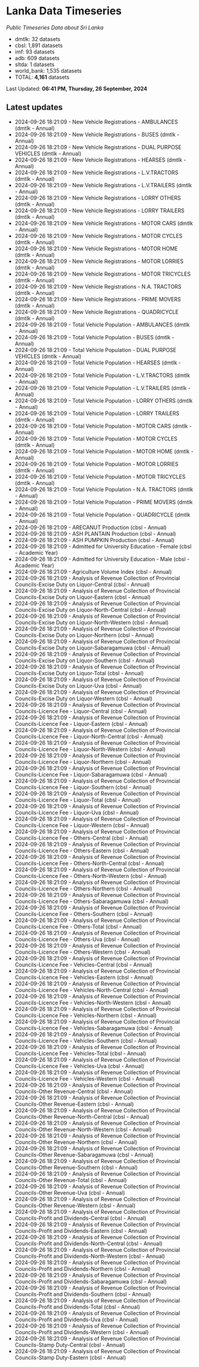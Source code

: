 # Lanka Data Timeseries
*Public Timeseries Data about Sri Lanka*

* dmtlk: 32 datasets
* cbsl: 1,891 datasets
* imf: 93 datasets
* adb: 609 datasets
* sltda: 1 datasets
* world_bank: 1,535 datasets
* TOTAL: **4,161** datasets

Last Updated: **06:41 PM, Thursday, 26 September, 2024**

## Latest updates

* 2024-09-26 18:21:09 - New Vehicle Registrations - AMBULANCES (dmtlk - Annual)
* 2024-09-26 18:21:09 - New Vehicle Registrations - BUSES (dmtlk - Annual)
* 2024-09-26 18:21:09 - New Vehicle Registrations - DUAL PURPOSE VEHICLES (dmtlk - Annual)
* 2024-09-26 18:21:09 - New Vehicle Registrations - HEARSES (dmtlk - Annual)
* 2024-09-26 18:21:09 - New Vehicle Registrations - L.V.TRACTORS (dmtlk - Annual)
* 2024-09-26 18:21:09 - New Vehicle Registrations - L.V.TRAILERS (dmtlk - Annual)
* 2024-09-26 18:21:09 - New Vehicle Registrations - LORRY OTHERS (dmtlk - Annual)
* 2024-09-26 18:21:09 - New Vehicle Registrations - LORRY TRAILERS (dmtlk - Annual)
* 2024-09-26 18:21:09 - New Vehicle Registrations - MOTOR CARS (dmtlk - Annual)
* 2024-09-26 18:21:09 - New Vehicle Registrations - MOTOR CYCLES (dmtlk - Annual)
* 2024-09-26 18:21:09 - New Vehicle Registrations - MOTOR HOME (dmtlk - Annual)
* 2024-09-26 18:21:09 - New Vehicle Registrations - MOTOR LORRIES (dmtlk - Annual)
* 2024-09-26 18:21:09 - New Vehicle Registrations - MOTOR TRICYCLES (dmtlk - Annual)
* 2024-09-26 18:21:09 - New Vehicle Registrations - N.A. TRACTORS (dmtlk - Annual)
* 2024-09-26 18:21:09 - New Vehicle Registrations - PRIME MOVERS (dmtlk - Annual)
* 2024-09-26 18:21:09 - New Vehicle Registrations - QUADRICYCLE (dmtlk - Annual)
* 2024-09-26 18:21:09 - Total Vehicle Population - AMBULANCES (dmtlk - Annual)
* 2024-09-26 18:21:09 - Total Vehicle Population - BUSES (dmtlk - Annual)
* 2024-09-26 18:21:09 - Total Vehicle Population - DUAL PURPOSE VEHICLES (dmtlk - Annual)
* 2024-09-26 18:21:09 - Total Vehicle Population - HEARSES (dmtlk - Annual)
* 2024-09-26 18:21:09 - Total Vehicle Population - L.V.TRACTORS (dmtlk - Annual)
* 2024-09-26 18:21:09 - Total Vehicle Population - L.V.TRAILERS (dmtlk - Annual)
* 2024-09-26 18:21:09 - Total Vehicle Population - LORRY OTHERS (dmtlk - Annual)
* 2024-09-26 18:21:09 - Total Vehicle Population - LORRY TRAILERS (dmtlk - Annual)
* 2024-09-26 18:21:09 - Total Vehicle Population - MOTOR CARS (dmtlk - Annual)
* 2024-09-26 18:21:09 - Total Vehicle Population - MOTOR CYCLES (dmtlk - Annual)
* 2024-09-26 18:21:09 - Total Vehicle Population - MOTOR HOME (dmtlk - Annual)
* 2024-09-26 18:21:09 - Total Vehicle Population - MOTOR LORRIES (dmtlk - Annual)
* 2024-09-26 18:21:09 - Total Vehicle Population - MOTOR TRICYCLES (dmtlk - Annual)
* 2024-09-26 18:21:09 - Total Vehicle Population - N.A. TRACTORS (dmtlk - Annual)
* 2024-09-26 18:21:09 - Total Vehicle Population - PRIME MOVERS (dmtlk - Annual)
* 2024-09-26 18:21:09 - Total Vehicle Population - QUADRICYCLE (dmtlk - Annual)
* 2024-09-26 18:21:09 - ARECANUT Production (cbsl - Annual)
* 2024-09-26 18:21:09 - ASH PLANTAIN Production (cbsl - Annual)
* 2024-09-26 18:21:09 - ASH PUMPKIN Production (cbsl - Annual)
* 2024-09-26 18:21:09 - Admitted for University Education - Female (cbsl - Academic Year)
* 2024-09-26 18:21:09 - Admitted for University Education - Male (cbsl - Academic Year)
* 2024-09-26 18:21:09 - Agriculture Volume Index (cbsl - Annual)
* 2024-09-26 18:21:09 - Analysis of Revenue Collection of Provincial Councils-Excise Duty on Liquor-Central (cbsl - Annual)
* 2024-09-26 18:21:09 - Analysis of Revenue Collection of Provincial Councils-Excise Duty on Liquor-Eastern (cbsl - Annual)
* 2024-09-26 18:21:09 - Analysis of Revenue Collection of Provincial Councils-Excise Duty on Liquor-North-Central (cbsl - Annual)
* 2024-09-26 18:21:09 - Analysis of Revenue Collection of Provincial Councils-Excise Duty on Liquor-North-Western (cbsl - Annual)
* 2024-09-26 18:21:09 - Analysis of Revenue Collection of Provincial Councils-Excise Duty on Liquor-Northern (cbsl - Annual)
* 2024-09-26 18:21:09 - Analysis of Revenue Collection of Provincial Councils-Excise Duty on Liquor-Sabaragamuwa (cbsl - Annual)
* 2024-09-26 18:21:09 - Analysis of Revenue Collection of Provincial Councils-Excise Duty on Liquor-Southern (cbsl - Annual)
* 2024-09-26 18:21:09 - Analysis of Revenue Collection of Provincial Councils-Excise Duty on Liquor-Total (cbsl - Annual)
* 2024-09-26 18:21:09 - Analysis of Revenue Collection of Provincial Councils-Excise Duty on Liquor-Uva (cbsl - Annual)
* 2024-09-26 18:21:09 - Analysis of Revenue Collection of Provincial Councils-Excise Duty on Liquor-Western (cbsl - Annual)
* 2024-09-26 18:21:09 - Analysis of Revenue Collection of Provincial Councils-Licence Fee - Liquor-Central (cbsl - Annual)
* 2024-09-26 18:21:09 - Analysis of Revenue Collection of Provincial Councils-Licence Fee - Liquor-Eastern (cbsl - Annual)
* 2024-09-26 18:21:09 - Analysis of Revenue Collection of Provincial Councils-Licence Fee - Liquor-North-Central (cbsl - Annual)
* 2024-09-26 18:21:09 - Analysis of Revenue Collection of Provincial Councils-Licence Fee - Liquor-North-Western (cbsl - Annual)
* 2024-09-26 18:21:09 - Analysis of Revenue Collection of Provincial Councils-Licence Fee - Liquor-Northern (cbsl - Annual)
* 2024-09-26 18:21:09 - Analysis of Revenue Collection of Provincial Councils-Licence Fee - Liquor-Sabaragamuwa (cbsl - Annual)
* 2024-09-26 18:21:09 - Analysis of Revenue Collection of Provincial Councils-Licence Fee - Liquor-Southern (cbsl - Annual)
* 2024-09-26 18:21:09 - Analysis of Revenue Collection of Provincial Councils-Licence Fee - Liquor-Total (cbsl - Annual)
* 2024-09-26 18:21:09 - Analysis of Revenue Collection of Provincial Councils-Licence Fee - Liquor-Uva (cbsl - Annual)
* 2024-09-26 18:21:09 - Analysis of Revenue Collection of Provincial Councils-Licence Fee - Liquor-Western (cbsl - Annual)
* 2024-09-26 18:21:09 - Analysis of Revenue Collection of Provincial Councils-Licence Fee - Others-Central (cbsl - Annual)
* 2024-09-26 18:21:09 - Analysis of Revenue Collection of Provincial Councils-Licence Fee - Others-Eastern (cbsl - Annual)
* 2024-09-26 18:21:09 - Analysis of Revenue Collection of Provincial Councils-Licence Fee - Others-North-Central (cbsl - Annual)
* 2024-09-26 18:21:09 - Analysis of Revenue Collection of Provincial Councils-Licence Fee - Others-North-Western (cbsl - Annual)
* 2024-09-26 18:21:09 - Analysis of Revenue Collection of Provincial Councils-Licence Fee - Others-Northern (cbsl - Annual)
* 2024-09-26 18:21:09 - Analysis of Revenue Collection of Provincial Councils-Licence Fee - Others-Sabaragamuwa (cbsl - Annual)
* 2024-09-26 18:21:09 - Analysis of Revenue Collection of Provincial Councils-Licence Fee - Others-Southern (cbsl - Annual)
* 2024-09-26 18:21:09 - Analysis of Revenue Collection of Provincial Councils-Licence Fee - Others-Total (cbsl - Annual)
* 2024-09-26 18:21:09 - Analysis of Revenue Collection of Provincial Councils-Licence Fee - Others-Uva (cbsl - Annual)
* 2024-09-26 18:21:09 - Analysis of Revenue Collection of Provincial Councils-Licence Fee - Others-Western (cbsl - Annual)
* 2024-09-26 18:21:09 - Analysis of Revenue Collection of Provincial Councils-Licence Fee - Vehicles-Central (cbsl - Annual)
* 2024-09-26 18:21:09 - Analysis of Revenue Collection of Provincial Councils-Licence Fee - Vehicles-Eastern (cbsl - Annual)
* 2024-09-26 18:21:09 - Analysis of Revenue Collection of Provincial Councils-Licence Fee - Vehicles-North-Central (cbsl - Annual)
* 2024-09-26 18:21:09 - Analysis of Revenue Collection of Provincial Councils-Licence Fee - Vehicles-North-Western (cbsl - Annual)
* 2024-09-26 18:21:09 - Analysis of Revenue Collection of Provincial Councils-Licence Fee - Vehicles-Northern (cbsl - Annual)
* 2024-09-26 18:21:09 - Analysis of Revenue Collection of Provincial Councils-Licence Fee - Vehicles-Sabaragamuwa (cbsl - Annual)
* 2024-09-26 18:21:09 - Analysis of Revenue Collection of Provincial Councils-Licence Fee - Vehicles-Southern (cbsl - Annual)
* 2024-09-26 18:21:09 - Analysis of Revenue Collection of Provincial Councils-Licence Fee - Vehicles-Total (cbsl - Annual)
* 2024-09-26 18:21:09 - Analysis of Revenue Collection of Provincial Councils-Licence Fee - Vehicles-Uva (cbsl - Annual)
* 2024-09-26 18:21:09 - Analysis of Revenue Collection of Provincial Councils-Licence Fee - Vehicles-Western (cbsl - Annual)
* 2024-09-26 18:21:09 - Analysis of Revenue Collection of Provincial Councils-Other Revenue-Central (cbsl - Annual)
* 2024-09-26 18:21:09 - Analysis of Revenue Collection of Provincial Councils-Other Revenue-Eastern (cbsl - Annual)
* 2024-09-26 18:21:09 - Analysis of Revenue Collection of Provincial Councils-Other Revenue-North-Central (cbsl - Annual)
* 2024-09-26 18:21:09 - Analysis of Revenue Collection of Provincial Councils-Other Revenue-North-Western (cbsl - Annual)
* 2024-09-26 18:21:09 - Analysis of Revenue Collection of Provincial Councils-Other Revenue-Northern (cbsl - Annual)
* 2024-09-26 18:21:09 - Analysis of Revenue Collection of Provincial Councils-Other Revenue-Sabaragamuwa (cbsl - Annual)
* 2024-09-26 18:21:09 - Analysis of Revenue Collection of Provincial Councils-Other Revenue-Southern (cbsl - Annual)
* 2024-09-26 18:21:09 - Analysis of Revenue Collection of Provincial Councils-Other Revenue-Total (cbsl - Annual)
* 2024-09-26 18:21:09 - Analysis of Revenue Collection of Provincial Councils-Other Revenue-Uva (cbsl - Annual)
* 2024-09-26 18:21:09 - Analysis of Revenue Collection of Provincial Councils-Other Revenue-Western (cbsl - Annual)
* 2024-09-26 18:21:09 - Analysis of Revenue Collection of Provincial Councils-Profit and Dividends-Central (cbsl - Annual)
* 2024-09-26 18:21:09 - Analysis of Revenue Collection of Provincial Councils-Profit and Dividends-Eastern (cbsl - Annual)
* 2024-09-26 18:21:09 - Analysis of Revenue Collection of Provincial Councils-Profit and Dividends-North-Central (cbsl - Annual)
* 2024-09-26 18:21:09 - Analysis of Revenue Collection of Provincial Councils-Profit and Dividends-North-Western (cbsl - Annual)
* 2024-09-26 18:21:09 - Analysis of Revenue Collection of Provincial Councils-Profit and Dividends-Northern (cbsl - Annual)
* 2024-09-26 18:21:09 - Analysis of Revenue Collection of Provincial Councils-Profit and Dividends-Sabaragamuwa (cbsl - Annual)
* 2024-09-26 18:21:09 - Analysis of Revenue Collection of Provincial Councils-Profit and Dividends-Southern (cbsl - Annual)
* 2024-09-26 18:21:09 - Analysis of Revenue Collection of Provincial Councils-Profit and Dividends-Total (cbsl - Annual)
* 2024-09-26 18:21:09 - Analysis of Revenue Collection of Provincial Councils-Profit and Dividends-Uva (cbsl - Annual)
* 2024-09-26 18:21:09 - Analysis of Revenue Collection of Provincial Councils-Profit and Dividends-Western (cbsl - Annual)
* 2024-09-26 18:21:09 - Analysis of Revenue Collection of Provincial Councils-Stamp Duty-Central (cbsl - Annual)
* 2024-09-26 18:21:09 - Analysis of Revenue Collection of Provincial Councils-Stamp Duty-Eastern (cbsl - Annual)